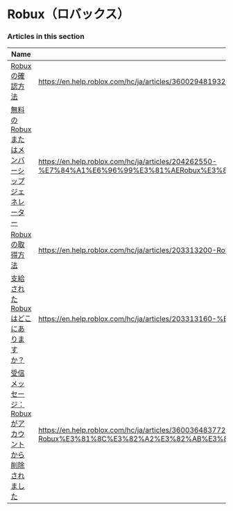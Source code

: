 # Robux（ロバックス）  
### Articles in this section
Name|URL
-|-
[Robuxの確認方法](./Robuxの確認方法.html) |https://en.help.roblox.com/hc/ja/articles/360029481932-Robux%E3%81%AE%E7%A2%BA%E8%AA%8D%E6%96%B9%E6%B3%95
[無料のRobuxまたはメンバーシップジェネレーター](./無料のRobuxまたはメンバーシップジェネレーター.html) |https://en.help.roblox.com/hc/ja/articles/204262550-%E7%84%A1%E6%96%99%E3%81%AERobux%E3%81%BE%E3%81%9F%E3%81%AF%E3%83%A1%E3%83%B3%E3%83%90%E3%83%BC%E3%82%B7%E3%83%83%E3%83%97%E3%82%B8%E3%82%A7%E3%83%8D%E3%83%AC%E3%83%BC%E3%82%BF%E3%83%BC
[Robuxの取得方法](./Robuxの取得方法.html) |https://en.help.roblox.com/hc/ja/articles/203313200-Robux%E3%81%AE%E5%8F%96%E5%BE%97%E6%96%B9%E6%B3%95
[支給されたRobuxはどこにありますか？](./支給されたRobuxはどこにありますか？.html) |https://en.help.roblox.com/hc/ja/articles/203313160-%E6%94%AF%E7%B5%A6%E3%81%95%E3%82%8C%E3%81%9FRobux%E3%81%AF%E3%81%A9%E3%81%93%E3%81%AB%E3%81%82%E3%82%8A%E3%81%BE%E3%81%99%E3%81%8B
[受信メッセージ：Robuxがアカウントから削除されました](./受信メッセージ：Robuxがアカウントから削除されました.html) |https://en.help.roblox.com/hc/ja/articles/360036483772-%E5%8F%97%E4%BF%A1%E3%83%A1%E3%83%83%E3%82%BB%E3%83%BC%E3%82%B8-Robux%E3%81%8C%E3%82%A2%E3%82%AB%E3%82%A6%E3%83%B3%E3%83%88%E3%81%8B%E3%82%89%E5%89%8A%E9%99%A4%E3%81%95%E3%82%8C%E3%81%BE%E3%81%97%E3%81%9F